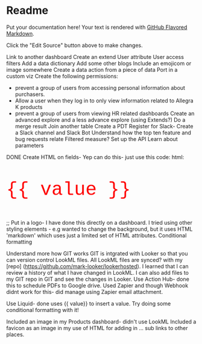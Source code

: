 # Readme

Put your documentation here! Your text is rendered with [GitHub Flavored Markdown](https://help.github.com/articles/github-flavored-markdown).

Click the "Edit Source" button above to make changes.


Link to another dashboard
Create an extend
User attribute
User access filters
Add a data dictionary
Add some other blogs
Include an emojicom or image somewhere
Create a data action from a piece of data
Port in a custom viz
Create the following permissions:
- prevent a group of users from accessing personal information about purchasers.
- Allow a user when they log in to only view information related to Allegra K products
- prevent a group of users from viewing HR related dashboards
Create an advanced explore and a less advance explore (using Extends?)
Do a merge result
Join another table
Create a PDT
Register for Slack- Create a Slack channel and Slack Bot
Understand how the top ten feature and bug requests relate
Filtered measure?
Set up the API
Learn about parameters


DONE
Create HTML on fields-  Yep can do this- just use this code: html:
<p style="color: red; font-size: 50px; font-family:courier">{{ value }}</p>;;
Put in a logo- I have done this directly on a dashboard.  I tried using other styling elements - e.g wanted to change the background, but it uses HTML 'markdown' which uses just a limited set of HTML attributes.
Conditional formatting

Understand more how GIT works
GIT is intgrated with Looker so that you can version control LookML files.  All LookML files are synced? with my [repo] (https://github.com/mark-looker/lookerhosted).  I learned that I can review a history of what I have changed in LookML.  I can also add files to my GIT repo in GIT and see the changes in Looker.
Use Action Hub- done this to schedule PDFs to Google drive.  Used Zapier and though Webhook didnt work for this- did manage using Zapier email attachment.

Use Liquid- done uses {{ value}} to insert a value.  Try doing some conditional formatting with it!

Included an image in my Products dashboard- didn't use LookML
Included a favicon as an image in my use of HTML for adding in ... sub links to other places.
